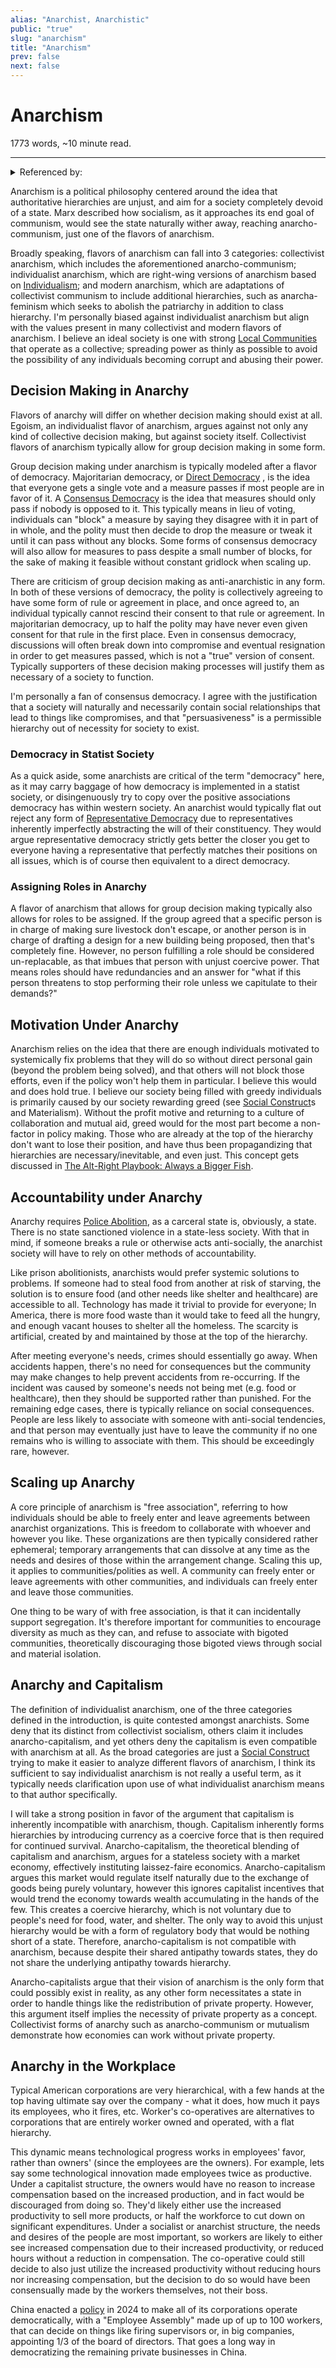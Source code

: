 ```yaml
---
alias: "Anarchist, Anarchistic"
public: "true"
slug: "anarchism"
title: "Anarchism"
prev: false
next: false
---
```

<script setup>
import { data } from '../../git.data.ts';
import { useData } from 'vitepress';
const pageData = useData();
</script>
<h1 class="p-name">Anarchism</h1>
<p>1773 words, ~10 minute read. <span v-html="data[`site/${pageData.page.value.relativePath}`]" /></p>
<hr/>

<details><summary>Referenced by:</summary><a href="/garden/individualism/index.md">Individualism</a><a href="/garden/local-communities/index.md">Local Communities</a><a href="/garden/my-political-beliefs/index.md">My Political Beliefs</a><a href="/garden/representative-democracy/index.md">Representative Democracy</a></details>

Anarchism is a political philosophy centered around the idea that authoritative hierarchies are unjust, and aim for a society completely devoid of a state. Marx described how socialism, as it approaches its end goal of communism, would see the state naturally wither away, reaching anarcho-communism, just one of the flavors of anarchism.

Broadly speaking, flavors of anarchism can fall into 3 categories: collectivist anarchism, which includes the aforementioned anarcho-communism; individualist anarchism, which are right-wing versions of anarchism based on [Individualism](/garden/individualism/index.md); and modern anarchism, which are adaptations of collectivist communism to include additional hierarchies, such as anarcha-feminism which seeks to abolish the patriarchy in addition to class hierarchy. I'm personally biased against individualist anarchism but align with the values present in many collectivist and modern flavors of anarchism. I believe an ideal society is one with strong [Local Communities](/garden/local-communities/index.md) that operate as a collective; spreading power as thinly as possible to avoid the possibility of any individuals becoming corrupt and abusing their power.

## Decision Making in Anarchy

Flavors of anarchy will differ on whether decision making should exist at all. Egoism, an individualist flavor of anarchism, argues against not only any kind of collective decision making, but against society itself. Collectivist flavors of anarchism typically allow for group decision making in some form.

Group decision making under anarchism is typically modeled after a flavor of democracy. Majoritarian democracy, or [Direct Democracy](/garden/direct-democracy/index.md) , is the idea that everyone gets a single vote and a measure passes if most people are in favor of it. A [Consensus Democracy](/garden/consensus-democracy/index.md) is the idea that measures should only pass if nobody is opposed to it. This typically means in lieu of voting, individuals can "block" a measure by saying they disagree with it in part of in whole, and the polity must then decide to drop the measure or tweak it until it can pass without any blocks. Some forms of consensus democracy will also allow for measures to pass despite a small number of blocks, for the sake of making it feasible without constant gridlock when scaling up.

There are criticism of group decision making as anti-anarchistic in any form. In both of these versions of democracy, the polity is collectively agreeing to have some form of rule or agreement in place, and once agreed to, an individual typically cannot rescind their consent to that rule or agreement. In majoritarian democracy, up to half the polity may have never even given consent for that rule in the first place. Even in consensus democracy, discussions will often break down into compromise and eventual resignation in order to get measures passed, which is not a "true" version of consent. Typically supporters of these decision making processes will justify them as necessary of a society to function.

I'm personally a fan of consensus democracy. I agree with the justification that a society will naturally and necessarily contain social relationships that lead to things like compromises, and that "persuasiveness" is a permissible hierarchy out of necessity for society to exist.

### Democracy in Statist Society

As a quick aside, some anarchists are critical of the term "democracy" here, as it may carry baggage of how democracy is implemented in a statist society, or disingenuously try to copy over the positive associations democracy has within western society. An anarchist would typically flat out reject any form of [Representative Democracy](/garden/representative-democracy/index.md) due to representatives inherently imperfectly abstracting the will of their constituency. They would argue representative democracy strictly gets better the closer you get to everyone having a representative that perfectly matches their positions on all issues, which is of course then equivalent to a direct democracy.

### Assigning Roles in Anarchy

A flavor of anarchism that allows for group decision making typically also allows for roles to be assigned. If the group agreed that a specific person is in charge of making sure livestock don't escape, or another person is in charge of drafting a design for a new building being proposed, then that's completely fine. However, no person fulfilling a role should be considered un-replacable, as that imbues that person with unjust coercive power. That means roles should have redundancies and an answer for "what if this person threatens to stop performing their role unless we capitulate to their demands?"

## Motivation Under Anarchy

Anarchism relies on the idea that there are enough individuals motivated to systemically fix problems that they will do so without direct personal gain (beyond the problem being solved), and that others will not block those efforts, even if the policy won't help them in particular. I believe this would and does hold true. I believe our society being filled with greedy individuals is primarily caused by our society rewarding greed (see [Social Construct](/garden/social-constructs/index.md)s and Materialism). Without the profit motive and returning to a culture of collaboration and mutual aid, greed would for the most part become a non-factor in policy making. Those who are already at the top of the hierarchy don't want to lose their position, and have thus been propagandizing that hierarchies are necessary/inevitable, and even just. This concept gets discussed in [The Alt-Right Playbook: Always a Bigger Fish](https://www.youtube.com/watch?v=agzNANfNlTs).

## Accountability under Anarchy

Anarchy requires [Police Abolition](/garden/police-abolition/index.md), as a carceral state is, obviously, a state. There is no state sanctioned violence in a state-less society. With that in mind, if someone breaks a rule or otherwise acts anti-socially, the anarchist society will have to rely on other methods of accountability.

Like prison abolitionists, anarchists would prefer systemic solutions to problems. If someone had to steal food from another at risk of starving, the solution is to ensure food (and other needs like shelter and healthcare) are accessible to all. Technology has made it trivial to provide for everyone; In America, there is more food waste than it would take to feed all the hungry, and enough vacant houses to shelter all the homeless. The scarcity is artificial, created by and maintained by those at the top of the hierarchy.

After meeting everyone's needs, crimes should essentially go away. When accidents happen, there's no need for consequences but the community may make changes to help prevent accidents from re-occurring. If the incident was caused by someone's needs not being met (e.g. food or healthcare), then they should be supported rather than punished. For the remaining edge cases, there is typically reliance on social consequences. People are less likely to associate with someone with anti-social tendencies, and that person may eventually just have to leave the community if no one remains who is willing to associate with them. This should be exceedingly rare, however.

## Scaling up Anarchy

A core principle of anarchism is "free association", referring to how individuals should be able to freely enter and leave agreements between anarchist organizations. This is freedom to collaborate with whoever and however you like. These organizations are then typically considered rather ephemeral; temporary arrangements that can dissolve at any time as the needs and desires of those within the arrangement change. Scaling this up, it applies to communities/polities as well. A community can freely enter or leave agreements with other communities, and individuals can freely enter and leave those communities.

One thing to be wary of with free association, is that it can incidentally support segregation. It's therefore important for communities to encourage diversity as much as they can, and refuse to associate with bigoted communities, theoretically discouraging those bigoted views through social and material isolation.

## Anarchy and Capitalism

The definition of individualist anarchism, one of the three categories defined in the introduction, is quite contested amongst anarchists. Some deny that its distinct from collectivist socialism, others claim it includes anarcho-capitalism, and yet others deny the capitalism is even compatible with anarchism at all. As the broad categories are just a [Social Construct](/garden/social-constructs/index.md) trying to make it easier to analyze different flavors of anarchism, I think its sufficient to say individualist anarchism is not really a useful term, as it typically needs clarification upon use of what individualist anarchism means to that author specifically.

I will take a strong position in favor of the argument that capitalism is inherently incompatible with anarchism, though. Capitalism inherently forms hierarchies by introducing currency as a coercive force that is then required for continued survival. Anarcho-capitalism, the theoretical blending of capitalism and anarchism, argues for a stateless society with a market economy, effectively instituting laissez-faire economics. Anarcho-capitalism argues this market would regulate itself naturally due to the exchange of goods being purely voluntary, however this ignores capitalist incentives that would trend the economy towards wealth accumulating in the hands of the few. This creates a coercive hierarchy, which is not voluntary due to people's need for food, water, and shelter. The only way to avoid this unjust hierarchy would be with a form of regulatory body that would be nothing short of a state. Therefore, anarcho-capitalism is not compatible with anarchism, because despite their shared antipathy towards states, they do not share the underlying antipathy towards hierarchy.

Anarcho-capitalists argue that their vision of anarchism is the only form that could possibly exist in reality, as any other form necessitates a state in order to handle things like the redistribution of private property. However, this argument itself implies the necessity of private property as a concept. Collectivist forms of anarchy such as anarcho-communism or mutualism demonstrate how economies can work without private property.

## Anarchy in the Workplace

Typical American corporations are very hierarchical, with a few hands at the top having ultimate say over the company - what it does, how much it pays its employees, who it fires, etc. Worker's co-operatives are alternatives to corporations that are entirely worker owned and operated, with a flat hierarchy.

This dynamic means technological progress works in employees' favor, rather than owners' (since the employees are the owners). For example, lets say some technological innovation made employees twice as productive. Under a capitalist structure, the owners would have no reason to increase compensation based on the increased production, and in fact would be discouraged from doing so. They'd likely either use the increased productivity to sell more products, or half the workforce to cut down on significant expenditures. Under a socialist or anarchist structure, the needs and desires of the people are most important, so workers are likely to either see increased compensation due to their increased productivity, or reduced hours without a reduction in compensation. The co-operative could still decide to also just utilize the increased productivity without reducing hours nor increasing compensation, but the decision to do so would have been consensually made by the workers themselves, not their boss.

China enacted a [policy](https://www.taylorwessing.com/en/insights-and-events/insights/2024/01/employees-participation-in-corporate-governance-under-the-revised-chinese-company-law) in 2024 to make all of its corporations operate democratically, with a "Employee Assembly" made up of up to 100 workers, that can decide on things like firing supervisors or, in big companies, appointing 1/3 of the board of directors. That goes a long way in democratizing the remaining private businesses in China.